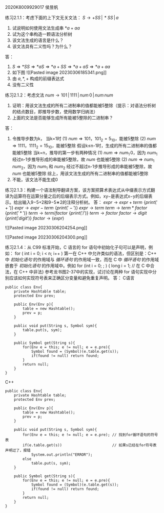 2020K8009929017 侯昱帆

练习2.1.1：考虑下面的上下文无关文法：
$S\rightarrow+SS\,|\,*SS\,|\,a$
1. 试说明如何使用文法生成串 $*a+aa$
2. 试为这个串构造一颗语法分析树
3. 该文法生成的语言是什么？
4. 该文法具有二义性吗？为什么？

答：
1. $S\Rightarrow*SS\Rightarrow*aS\Rightarrow*a+SS\Rightarrow*a+aS\Rightarrow*a+aa$
2. 如下图
![[Pasted image 20230306185341.png]]
3. 由 $a,*,+$ 构成的前缀表达式
4. 没有二义性

练习2.1.2：考虑文法
$num\rightarrow 101\,|\,1111\,|\,num\,0\,|\,num\,num$
1. 证明：用该文法生成的所有二进制串的值都能被5整除（提示：对语法分析树的结点数目，即推导步数，使用数学归纳法）
2. 上面的文法是否能够生成所有能被5整除的二进制串？

答：
1. 令推导步数为k，
	当k=1时
	(1) $num\Rightarrow101$，$101_2=5_{10}$，能被5整除 
	(2) $num\Rightarrow1111$，$1111_2=15_{10}$，能被5整除
	假设k≤n-1时，生成的所有二进制串的值都能被5整除
	当k=n，推导的第一步有两种情况
	(1) $num\Rightarrow num_1\,0$，因为 $num_1$ 经过n-1步推导形成的串能被5整除，故 $num$ 也能被5整除
	(2) $num\Rightarrow num_1\,num_2$，因为 $num_1$ 和 $num_2$ 经过不超过n-1步推导形成的串能被5整除，故 $num$ 也能被5整除
	综上，用该文法生成的所有二进制串的值都能被5整除
2. 不能，该文法不能生成0

练习2.1.3：构建一个语法制导翻译方案，该方案把算术表达式从中缀表示方式翻译为运算符在运算分量之后的后缀表示方式。例如，xy−是表达式x−y的后缀表示。给出输入9−5+2和9−5∗2的注释分析树。
答：
$expr\rightarrow expr+term\,\,\{print('+')\}$
$expr\rightarrow expr-term\,\,\{print('-')\}$
$expr\rightarrow term$
$term\rightarrow term*factor\,\,\{print('*')\}$
$term\rightarrow term/factor\,\,\{print('/')\}$
$term\rightarrow factor$
$factor\rightarrow digit\,\,\{print('digit')\}$
$factor\rightarrow (expr)$

![[Pasted image 20230306204254.png]]

![[Pasted image 20230306204300.png]]

练习2.1.4：从 C99 标准开始，C 语言的 for 语句中初始化子句可以是声明，例如：
for ( int i = 0; i < n; i++ )
第一在 C++ 中允许类似的语法，但区别是：C++ 中 *初始化语句* 的作用域与 *循环语句* 的作用域一致，而在 C 中 *循环语句* 的作用域嵌套于 *初始化语句* 的作用域中。例如
for (int i = 0; ; ) { long i = 1; // 在 C 中合法，在 C++ 中非法}
参考龙书图2-37中的实现，试讨论在两种 for 语句实现中分别应该如何实现符号表来正确区分变量和避免重复声明。
答：
C语言
```
public class Env{
	private Hashtable table;
	protected Env prev;
	
	public Env(Env p){
		table = new Hashtable();
		prev = p;
	}
	
	public void put(String s, Symbol sym){
		table.put(s, sym);
	}
	
	public Symbol get(String s){
		for(Env e = this; e != null; e = e.pre){
			Symbol found = (Symbol)(e.table.get(s));
			if(found != null) return found;
		}
		return null;
	}
}
```

C++
```
public class Env{
	private Hashtable table;
	protected Env prev;
	
	public Env(Env p){
		table = new Hashtable();
		prev = p;
	}
	
	public void put(String s, Symbol sym){
		for(Env e = this; e != null; e = e.pre); // 找到for循环语句的符号表
		if(e.table.get(s))                       // 如果s已经在for符号表声明过了，报错
			System.out.println("ERROR");
		else 
			table.put(s, sym);
	}
	
	public Symbol get(String s){
		for(Env e = this; e != null; e = e.pre){
			Symbol found = (Symbol)(e.table.get(s));
			if(found != null) return found;
		}
		return null;
	}
}
```
